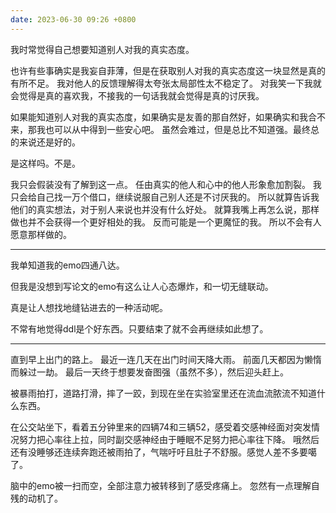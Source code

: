 ```yaml
---
date: 2023-06-30 09:26 +0800
---
```


<!-- more -->

我时常觉得自己想要知道别人对我的真实态度。

也许有些事确实是我妄自菲薄，但是在获取别人对我的真实态度这一块显然是真的有所不足。
我对他人的反馈理解得太夸张太局部性太不稳定了。
对我笑一下我就会觉得是真的喜欢我，不接我的一句话我就会觉得是真的讨厌我。

如果能知道别人对我的真实态度，如果确实是友善的那自然好，如果确实和我合不来，那我也可以从中得到一些安心吧。
虽然会难过，但是总比不知道强。最终总的来说还是好的。

是这样吗。不是。

我只会假装没有了解到这一点。
任由真实的他人和心中的他人形象愈加割裂。
我只会给自己找一万个借口，继续说服自己别人还是不讨厌我的。
所以就算告诉我他们的真实想法，对于别人来说也并没有什么好处。
就算我嘴上再怎么说，那样做也并不会获得一个更好相处的我。
反而可能是一个更魔怔的我。
所以不会有人愿意那样做的。

----

我单知道我的emo四通八达。

但我是没想到写论文的emo有这么让人心态爆炸，和一切无缝联动。

真是让人想找地缝钻进去的一种活动呢。

不常有地觉得ddl是个好东西。只要结束了就不会再继续如此想了。

----

直到早上出门的路上。
最近一连几天在出门时间天降大雨。
前面几天都因为懒惰而躲过一劫。
最后一天终于想要发奋图强（虽然不多），然后迎头赶上。

被暴雨拍打，道路打滑，摔了一跤，到现在坐在实验室里还在流血流脓流不知道什么东西。

在公交站坐下，看着五分钟里来的四辆74和三辆52，感受着交感神经面对突发情况努力把心率往上拉，同时副交感神经由于睡眠不足努力把心率往下降。
哦然后还有没睡够还连续奔跑还被雨拍了，气喘吁吁且肚子不舒服。感觉人差不多要噶了。

脑中的emo被一扫而空，全部注意力被转移到了感受疼痛上。
忽然有一点理解自残的动机了。